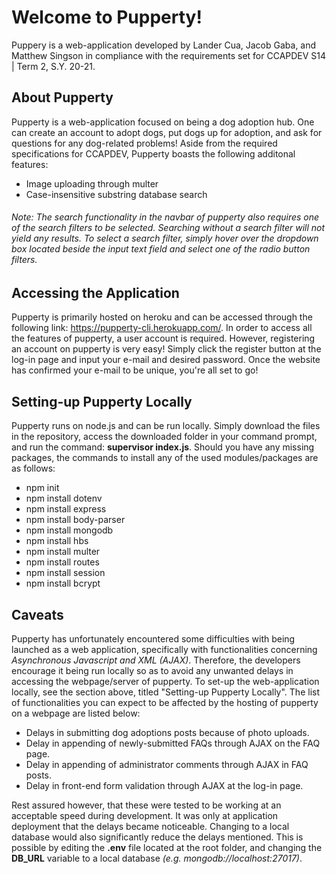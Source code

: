 # Welcome to Pupperty!
Puppery is a web-application developed by Lander Cua, Jacob Gaba, and Matthew Singson in compliance with the requirements set for CCAPDEV S14 | Term 2, S.Y. 20-21. 

## About Pupperty
Pupperty is a web-application focused on being a dog adoption hub. One can create an account to adopt dogs, put dogs up for adoption, and ask for questions for any dog-related problems! Aside from the required specifications for CCAPDEV, Pupperty boasts the following additonal features:
* Image uploading through multer
* Case-insensitive substring database search 

###### Note: The search functionality in the navbar of pupperty also requires one of the search filters to be selected. Searching without a search filter will not yield any results. To select a search filter, simply hover over the dropdown box located beside the input text field and select one of the radio button filters.

## Accessing the Application
Pupperty is primarily hosted on heroku and can be accessed through the following link: https://pupperty-cli.herokuapp.com/. In order to access all the features of pupperty, a user account is required. However, registering an account on pupperty is very easy! Simply click the register button at the log-in page and input your e-mail and desired password. Once the website has confirmed your e-mail to be unique, you're all set to go!

## Setting-up Pupperty Locally
Pupperty runs on node.js and can be run locally. Simply download the files in the repository, access the downloaded folder in your command prompt, and run the command: **supervisor index.js**. Should you have any missing packages, the commands to install any of the used modules/packages are as follows:
* npm init
* npm install dotenv
* npm install express
* npm install body-parser
* npm install mongodb
* npm install hbs
* npm install multer
* npm install routes
* npm install session
* npm install bcrypt

## Caveats
Pupperty has unfortunately encountered some difficulties with being launched as a web application, specifically with functionalities concerning *Asynchronous Javascript and XML
 (AJAX)*. Therefore, the developers encourage it being run locally so as to avoid any unwanted delays in accessing the webpage/server of pupperty. To set-up the web-application locally, see the section above, titled "Setting-up Pupperty Locally". The list of functionalities you can expect to be affected by the hosting of pupperty on a webpage are listed below:
* Delays in submitting dog adoptions posts because of photo uploads.
* Delay in appending of newly-submitted FAQs through AJAX on the FAQ page.
* Delay in appending of administrator comments through AJAX in FAQ posts.
* Delay in front-end form validation through AJAX at the log-in page.

Rest assured however, that these were tested to be working at an acceptable speed during development. It was only at application deployment that the delays became noticeable. Changing to a local database would also significantly reduce the delays mentioned. This is possible by editing the **.env** file located at the root folder, and changing the **DB_URL** variable to a local database *(e.g. mongodb://localhost:27017)*.
